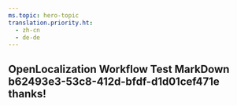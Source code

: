 ```yaml
---
ms.topic: hero-topic
translation.priority.ht: 
  - zh-cn
  - de-de
---
```

## OpenLocalization Workflow Test MarkDown b62493e3-53c8-412d-bfdf-d1d01cef471e thanks!
